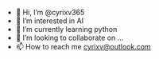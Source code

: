 - 👋 Hi, I’m @cyrixv365
- 👀 I’m interested in AI
- 🌱 I’m currently learning python
- 💞️ I’m looking to collaborate on ...
- 📫 How to reach me cyrixv@outlook.com

<!---
cyrixv365/cyrixv365 is a ✨ special ✨ repository because its `README.md` (this file) appears on your GitHub profile.
You can click the Preview link to take a look at your changes.
--->
